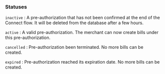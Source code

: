 ### Statuses

`inactive`
:	A pre-authorization that has not been confirmed at the end of the Connect flow. It will be deleted from the database after a few hours.

`active`
:	A valid pre-authorization. The merchant can now create bills under this pre-authorization.

`cancelled`
: Pre-authorization been terminated. No more bills can be created.

`expired`
:	Pre-authorization reached its expiration date. No more bills can be created.